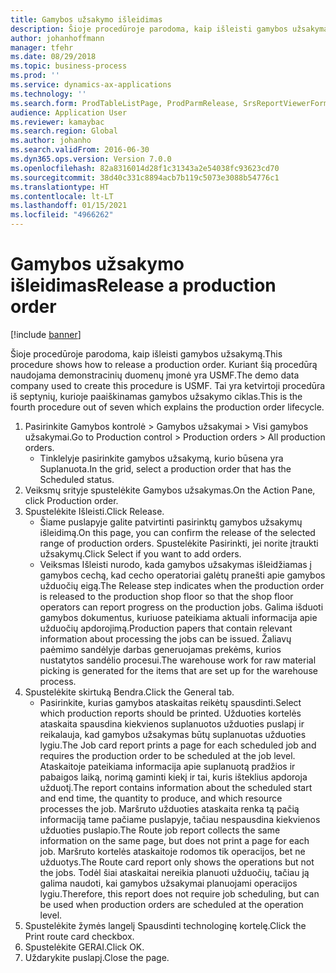 ```yaml
---
title: Gamybos užsakymo išleidimas
description: Šioje procedūroje parodoma, kaip išleisti gamybos užsakymą.
author: johanhoffmann
manager: tfehr
ms.date: 08/29/2018
ms.topic: business-process
ms.prod: ''
ms.service: dynamics-ax-applications
ms.technology: ''
ms.search.form: ProdTableListPage, ProdParmRelease, SrsReportViewerForm, ProdSetupRelease
audience: Application User
ms.reviewer: kamaybac
ms.search.region: Global
ms.author: johanho
ms.search.validFrom: 2016-06-30
ms.dyn365.ops.version: Version 7.0.0
ms.openlocfilehash: 82a8316014d28f1c31343a2e54038fc93623cd70
ms.sourcegitcommit: 38d40c331c8894acb7b119c5073e3088b54776c1
ms.translationtype: HT
ms.contentlocale: lt-LT
ms.lasthandoff: 01/15/2021
ms.locfileid: "4966262"
---
```

# <a name="release-a-production-order"></a><span data-ttu-id="1868a-103">Gamybos užsakymo išleidimas</span><span class="sxs-lookup"><span data-stu-id="1868a-103">Release a production order</span></span>

[!include [banner](../../includes/banner.md)]

<span data-ttu-id="1868a-104">Šioje procedūroje parodoma, kaip išleisti gamybos užsakymą.</span><span class="sxs-lookup"><span data-stu-id="1868a-104">This procedure shows how to release a production order.</span></span> <span data-ttu-id="1868a-105">Kuriant šią procedūrą naudojama demonstracinių duomenų įmonė yra USMF.</span><span class="sxs-lookup"><span data-stu-id="1868a-105">The demo data company used to create this procedure is USMF.</span></span> <span data-ttu-id="1868a-106">Tai yra ketvirtoji procedūra iš septynių, kurioje paaiškinamas gamybos užsakymo ciklas.</span><span class="sxs-lookup"><span data-stu-id="1868a-106">This is the fourth procedure out of seven which explains the production order lifecycle.</span></span>

1. <span data-ttu-id="1868a-107">Pasirinkite Gamybos kontrolė > Gamybos užsakymai > Visi gamybos užsakymai.</span><span class="sxs-lookup"><span data-stu-id="1868a-107">Go to Production control > Production orders > All production orders.</span></span>
    * <span data-ttu-id="1868a-108">Tinklelyje pasirinkite gamybos užsakymą, kurio būsena yra Suplanuota.</span><span class="sxs-lookup"><span data-stu-id="1868a-108">In the grid, select a production order that has the Scheduled status.</span></span>  
2. <span data-ttu-id="1868a-109">Veiksmų srityje spustelėkite Gamybos užsakymas.</span><span class="sxs-lookup"><span data-stu-id="1868a-109">On the Action Pane, click Production order.</span></span>
3. <span data-ttu-id="1868a-110">Spustelėkite Išleisti.</span><span class="sxs-lookup"><span data-stu-id="1868a-110">Click Release.</span></span>
    * <span data-ttu-id="1868a-111">Šiame puslapyje galite patvirtinti pasirinktų gamybos užsakymų išleidimą.</span><span class="sxs-lookup"><span data-stu-id="1868a-111">On this page, you can confirm the release of the selected range of production orders.</span></span> <span data-ttu-id="1868a-112">Spustelėkite Pasirinkti, jei norite įtraukti užsakymų.</span><span class="sxs-lookup"><span data-stu-id="1868a-112">Click Select if you want to add orders.</span></span>  
    * <span data-ttu-id="1868a-113">Veiksmas Išleisti nurodo, kada gamybos užsakymas išleidžiamas į gamybos cechą, kad cecho operatoriai galėtų pranešti apie gamybos užduočių eigą.</span><span class="sxs-lookup"><span data-stu-id="1868a-113">The Release step indicates when the production order is released to the production shop floor so that the shop floor operators can report progress on the production jobs.</span></span> <span data-ttu-id="1868a-114">Galima išduoti gamybos dokumentus, kuriuose pateikiama aktuali informacija apie užduočių apdorojimą.</span><span class="sxs-lookup"><span data-stu-id="1868a-114">Production papers that contain relevant information about processing the jobs can be issued.</span></span> <span data-ttu-id="1868a-115">Žaliavų paėmimo sandėlyje darbas generuojamas prekėms, kurios nustatytos sandėlio procesui.</span><span class="sxs-lookup"><span data-stu-id="1868a-115">The warehouse work for raw material picking is generated for the items that are set up for the warehouse process.</span></span>  
4. <span data-ttu-id="1868a-116">Spustelėkite skirtuką Bendra.</span><span class="sxs-lookup"><span data-stu-id="1868a-116">Click the General tab.</span></span>
    * <span data-ttu-id="1868a-117">Pasirinkite, kurias gamybos ataskaitas reikėtų spausdinti.</span><span class="sxs-lookup"><span data-stu-id="1868a-117">Select which production reports should be printed.</span></span> <span data-ttu-id="1868a-118">Užduoties kortelės ataskaita spausdina kiekvienos suplanuotos užduoties puslapį ir reikalauja, kad gamybos užsakymas būtų suplanuotas užduoties lygiu.</span><span class="sxs-lookup"><span data-stu-id="1868a-118">The Job card report prints a page for each scheduled job and requires the production order to be scheduled at the job level.</span></span> <span data-ttu-id="1868a-119">Ataskaitoje pateikiama informacija apie suplanuotą pradžios ir pabaigos laiką, norimą gaminti kiekį ir tai, kuris išteklius apdoroja užduotį.</span><span class="sxs-lookup"><span data-stu-id="1868a-119">The report contains information about the scheduled start and end time, the quantity to produce, and which resource processes the job.</span></span> <span data-ttu-id="1868a-120">Maršruto užduoties ataskaita renka tą pačią informaciją tame pačiame puslapyje, tačiau nespausdina kiekvienos užduoties puslapio.</span><span class="sxs-lookup"><span data-stu-id="1868a-120">The Route job report collects the same information on the same page, but does not print a page for each job.</span></span> <span data-ttu-id="1868a-121">Maršruto kortelės ataskaitoje rodomos tik operacijos, bet ne užduotys.</span><span class="sxs-lookup"><span data-stu-id="1868a-121">The Route card report only shows the operations but not the jobs.</span></span> <span data-ttu-id="1868a-122">Todėl šiai ataskaitai nereikia planuoti užduočių, tačiau ją galima naudoti, kai gamybos užsakymai planuojami operacijos lygiu.</span><span class="sxs-lookup"><span data-stu-id="1868a-122">Therefore, this report does not require job scheduling, but can be used when production orders are scheduled at the operation level.</span></span>  
5. <span data-ttu-id="1868a-123">Spustelėkite žymės langelį Spausdinti technologinę kortelę.</span><span class="sxs-lookup"><span data-stu-id="1868a-123">Click the Print route card checkbox.</span></span>
6. <span data-ttu-id="1868a-124">Spustelėkite GERAI.</span><span class="sxs-lookup"><span data-stu-id="1868a-124">Click OK.</span></span>
7. <span data-ttu-id="1868a-125">Uždarykite puslapį.</span><span class="sxs-lookup"><span data-stu-id="1868a-125">Close the page.</span></span>

